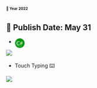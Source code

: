  <font size=1> 🌟 Year 2022 </font> 
---

## 📅 Publish Date: May 31 

- <img align="left" alt="c#" width="26px" src="https://raw.githubusercontent.com/github/explore/80688e429a7d4ef2fca1e82350fe8e3517d3494d/topics/csharp/csharp.png" style="padding-right:10px;">
![](https://progress-bar.dev/70)

- Touch Typing ⌨️

![](https://progress-bar.dev/30)
